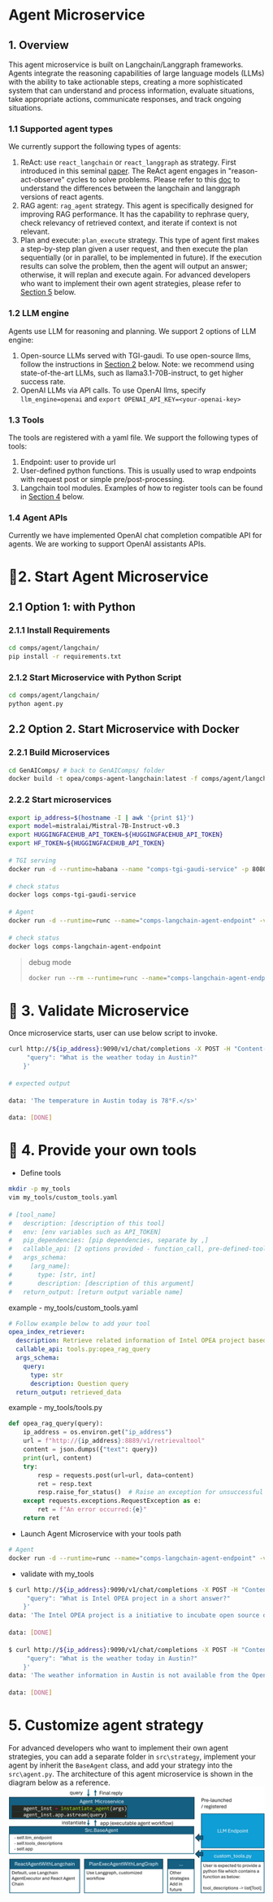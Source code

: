 # Agent Microservice

## 1. Overview

This agent microservice is built on Langchain/Langgraph frameworks. Agents integrate the reasoning capabilities of large language models (LLMs) with the ability to take actionable steps, creating a more sophisticated system that can understand and process information, evaluate situations, take appropriate actions, communicate responses, and track ongoing situations.

### 1.1 Supported agent types

We currently support the following types of agents:

1. ReAct: use `react_langchain` or `react_langgraph` as strategy. First introduced in this seminal [paper](https://arxiv.org/abs/2210.03629). The ReAct agent engages in "reason-act-observe" cycles to solve problems. Please refer to this [doc](https://python.langchain.com/v0.2/docs/how_to/migrate_agent/) to understand the differences between the langchain and langgraph versions of react agents.
2. RAG agent: `rag_agent` strategy. This agent is specifically designed for improving RAG performance. It has the capability to rephrase query, check relevancy of retrieved context, and iterate if context is not relevant.
3. Plan and execute: `plan_execute` strategy. This type of agent first makes a step-by-step plan given a user request, and then execute the plan sequentially (or in parallel, to be implemented in future). If the execution results can solve the problem, then the agent will output an answer; otherwise, it will replan and execute again.
   For advanced developers who want to implement their own agent strategies, please refer to [Section 5](#5-customize-agent-strategy) below.

### 1.2 LLM engine

Agents use LLM for reasoning and planning. We support 2 options of LLM engine:

1. Open-source LLMs served with TGI-gaudi. To use open-source llms, follow the instructions in [Section 2](#222-start-microservices) below. Note: we recommend using state-of-the-art LLMs, such as llama3.1-70B-instruct, to get higher success rate.
2. OpenAI LLMs via API calls. To use OpenAI llms, specify `llm_engine=openai` and `export OPENAI_API_KEY=<your-openai-key>`

### 1.3 Tools

The tools are registered with a yaml file. We support the following types of tools:

1. Endpoint: user to provide url
2. User-defined python functions. This is usually used to wrap endpoints with request post or simple pre/post-processing.
3. Langchain tool modules.
   Examples of how to register tools can be found in [Section 4](#-4-provide-your-own-tools) below.

### 1.4 Agent APIs

Currently we have implemented OpenAI chat completion compatible API for agents. We are working to support OpenAI assistants APIs.

# 🚀2. Start Agent Microservice

## 2.1 Option 1: with Python

### 2.1.1 Install Requirements

```bash
cd comps/agent/langchain/
pip install -r requirements.txt
```

### 2.1.2 Start Microservice with Python Script

```bash
cd comps/agent/langchain/
python agent.py
```

## 2.2 Option 2. Start Microservice with Docker

### 2.2.1 Build Microservices

```bash
cd GenAIComps/ # back to GenAIComps/ folder
docker build -t opea/comps-agent-langchain:latest -f comps/agent/langchain/Dockerfile .
```

### 2.2.2 Start microservices

```bash
export ip_address=$(hostname -I | awk '{print $1}')
export model=mistralai/Mistral-7B-Instruct-v0.3
export HUGGINGFACEHUB_API_TOKEN=${HUGGINGFACEHUB_API_TOKEN}
export HF_TOKEN=${HUGGINGFACEHUB_API_TOKEN}

# TGI serving
docker run -d --runtime=habana --name "comps-tgi-gaudi-service" -p 8080:80 -v ./data:/data -e HF_TOKEN=$HF_TOKEN -e HABANA_VISIBLE_DEVICES=all -e OMPI_MCA_btl_vader_single_copy_mechanism=none --cap-add=sys_nice --ipc=host ghcr.io/huggingface/tgi-gaudi:latest --model-id $model --max-input-tokens 4096 --max-total-tokens 8092

# check status
docker logs comps-tgi-gaudi-service

# Agent
docker run -d --runtime=runc --name="comps-langchain-agent-endpoint" -v $WORKPATH/comps/agent/langchain/tools:/home/user/comps/agent/langchain/tools -p 9090:9090 --ipc=host -e HUGGINGFACEHUB_API_TOKEN=${HUGGINGFACEHUB_API_TOKEN} -e model=${model} -e ip_address=${ip_address} -e strategy=react -e llm_endpoint_url=http://${ip_address}:8080 -e llm_engine=tgi -e recursion_limit=5 -e require_human_feedback=false -e tools=/home/user/comps/agent/langchain/tools/custom_tools.yaml opea/comps-agent-langchain:latest

# check status
docker logs comps-langchain-agent-endpoint
```

> debug mode
>
> ```bash
> docker run --rm --runtime=runc --name="comps-langchain-agent-endpoint" -v ./comps/agent/langchain/:/home/user/comps/agent/langchain/ -p 9090:9090 --ipc=host -e http_proxy=$http_proxy -e https_proxy=$https_proxy -e HUGGINGFACEHUB_API_TOKEN=${HUGGINGFACEHUB_API_TOKEN} -e model=${model} -e ip_address=${ip_address} -e strategy=react -e llm_endpoint_url=http://${ip_address}:8080 -e llm_engine=tgi -e recursion_limit=5 -e require_human_feedback=false -e tools=/home/user/comps/agent/langchain/tools/custom_tools.yaml opea/comps-agent-langchain:latest
> ```

# 🚀 3. Validate Microservice

Once microservice starts, user can use below script to invoke.

```bash
curl http://${ip_address}:9090/v1/chat/completions -X POST -H "Content-Type: application/json" -d '{
     "query": "What is the weather today in Austin?"
    }'

# expected output

data: 'The temperature in Austin today is 78°F.</s>'

data: [DONE]

```

# 🚀 4. Provide your own tools

- Define tools

```bash
mkdir -p my_tools
vim my_tools/custom_tools.yaml

# [tool_name]
#   description: [description of this tool]
#   env: [env variables such as API_TOKEN]
#   pip_dependencies: [pip dependencies, separate by ,]
#   callable_api: [2 options provided - function_call, pre-defined-tools]
#   args_schema:
#     [arg_name]:
#       type: [str, int]
#       description: [description of this argument]
#   return_output: [return output variable name]
```

example - my_tools/custom_tools.yaml

```yaml
# Follow example below to add your tool
opea_index_retriever:
  description: Retrieve related information of Intel OPEA project based on input query.
  callable_api: tools.py:opea_rag_query
  args_schema:
    query:
      type: str
      description: Question query
  return_output: retrieved_data
```

example - my_tools/tools.py

```python
def opea_rag_query(query):
    ip_address = os.environ.get("ip_address")
    url = f"http://{ip_address}:8889/v1/retrievaltool"
    content = json.dumps({"text": query})
    print(url, content)
    try:
        resp = requests.post(url=url, data=content)
        ret = resp.text
        resp.raise_for_status()  # Raise an exception for unsuccessful HTTP status codes
    except requests.exceptions.RequestException as e:
        ret = f"An error occurred:{e}"
    return ret
```

- Launch Agent Microservice with your tools path

```bash
# Agent
docker run -d --runtime=runc --name="comps-langchain-agent-endpoint" -v my_tools:/home/user/comps/agent/langchain/tools -p 9090:9090 --ipc=host -e HUGGINGFACEHUB_API_TOKEN=${HUGGINGFACEHUB_API_TOKEN} -e model=${model} -e ip_address=${ip_address} -e strategy=react -e llm_endpoint_url=http://${ip_address}:8080 -e llm_engine=tgi -e recursive_limit=5 -e require_human_feedback=false -e tools=/home/user/comps/agent/langchain/tools/custom_tools.yaml opea/comps-agent-langchain:latest
```

- validate with my_tools

```bash
$ curl http://${ip_address}:9090/v1/chat/completions -X POST -H "Content-Type: application/json" -d '{
     "query": "What is Intel OPEA project in a short answer?"
    }'
data: 'The Intel OPEA project is a initiative to incubate open source development of trusted, scalable open infrastructure for developer innovation and harness the potential value of generative AI. - - - - Thought:  I now know the final answer. - - - - - - Thought: - - - -'

data: [DONE]

$ curl http://${ip_address}:9090/v1/chat/completions -X POST -H "Content-Type: application/json" -d '{
     "query": "What is the weather today in Austin?"
    }'
data: 'The weather information in Austin is not available from the Open Platform for Enterprise AI (OPEA). You may want to try checking another source such as a weather app or website. I apologize for not being able to find the information you were looking for. <|eot_id|>'

data: [DONE]
```

# 5. Customize agent strategy

For advanced developers who want to implement their own agent strategies, you can add a separate folder in `src\strategy`, implement your agent by inherit the `BaseAgent` class, and add your strategy into the `src\agent.py`. The architecture of this agent microservice is shown in the diagram below as a reference.
![Architecture Overview](agent_arch.jpg)
